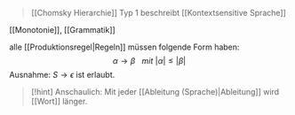 > [[Chomsky Hierarchie]] Typ 1
> beschreibt [[Kontextsensitive Sprache]]

[[Monotonie]], [[Grammatik]]

alle [[Produktionsregel|Regeln]] müssen folgende Form haben:
$$\alpha \rightarrow \beta\ \ \ mit\ |\alpha| \leq |\beta|$$
Ausnahme: $S \rightarrow \epsilon$ ist erlaubt.

> [!hint] Anschaulich: Mit jeder [[Ableitung (Sprache)|Ableitung]] wird [[Wort]] länger.
